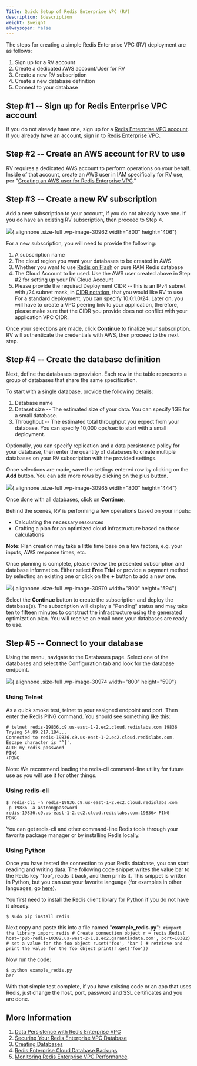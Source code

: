```yaml
---
Title: Quick Setup of Redis Enterprise VPC (RV)
description: $description
weight: $weight
alwaysopen: false
---
```

The steps for creating a simple Redis Enterprise VPC (RV) deployment are
as follows:

1.  Sign up for a RV account
2.  Create a dedicated AWS account/User for RV
3.  Create a new RV subscription
4.  Create a new database definition
5.  Connect to your database

Step \#1 -- Sign up for Redis Enterprise VPC account
----------------------------------------------------

If you do not already have one, sign up for a [Redis Enterprise VPC
account](https://app.redislabs.com/#/sign-up/tabs/redis-cloud?product=redis-cloud-private).\
If you already have an account, sign in to [Redis Enterprise
VPC](https://app.redislabs.com/#/login?).

Step \#2 -- Create an AWS account for RV to use
-----------------------------------------------

RV requires a dedicated AWS account to perform operations on your
behalf. Inside of that account, create an AWS user in IAM specifically
for RV use, per "[Creating an AWS user for Redis Enterprise
VPC](com/redis-cloud-private-documentation/how-to/creating-aws-user-redis-cloud-private/)."

Step \#3 -- Create a new RV subscription
----------------------------------------

Add a new subscription to your account, if you do not already have one.
If you do have an existing RV subscription, then proceed to Step 4.

![](/wp-content/uploads/2017/05/new_subscription.png){.alignnone
.size-full .wp-image-30962 width="800" height="406"}

For a new subscription, you will need to provide the following:

1.  A subscription name
2.  The cloud region you want your databases to be created in AWS
3.  Whether you want to use [Redis on
    Flash](/redis-enterprise-documentation/concepts-architecture/memory-architecture/redis-flash/)
    or pure RAM Redis database
4.  The Cloud Account to be used. Use the AWS user created above in Step
    \#2 for setting up your RV Cloud Account
5.  Please provide the required Deployment CIDR -- this is an IPv4
    subnet with /24 subnet mask, in [CIDR
    notation](https://en.wikipedia.org/wiki/Classless_Inter-Domain_Routing#CIDR_notation),
    that you would like RV to use. For a standard deployment, you can
    specify 10.0.1.0/24. Later on, you will have to create a VPC peering
    link to your application, therefore, please make sure that the CIDR
    you provide does not conflict with your application VPC CIDR.

Once your selections are made, click **Continue** to finalize your
subscription. RV will authenticate the credentials with AWS, then
proceed to the next step.

Step \#4 -- Create the database definition
------------------------------------------

Next, define the databases to provision. Each row in the table
represents a group of databases that share the same specification.

To start with a single database, provide the following details:

1.  Database name
2.  Dataset size -- The estimated size of your data. You can specify 1GB
    for a small database.
3.  Throughput -- The estimated total throughput you expect from your
    database. You can specify 10,000 ops/sec to start with a small
    deployment.

Optionally, you can specify replication and a data persistence policy
for your database, then enter the quantity of databases to create
multiple databases on your RV subscription with the provided settings.

Once selections are made, save the settings entered row by clicking on
the **Add** button. You can add more rows by clicking on the plus
button.

![](/wp-content/uploads/2017/05/add_database.png){.alignnone .size-full
.wp-image-30965 width="800" height="444"}

Once done with all databases, click on **Continue**.

Behind the scenes, RV is performing a few operations based on your
inputs:

-   Calculating the necessary resources
-   Crafting a plan for an optimized cloud infrastructure based on those
    calculations

**Note**: Plan creation may take a little time base on a few factors,
e.g. your inputs, AWS response times, etc.

Once planning is complete, please review the presented subscription and
database information. Either select **Free Trial** or provide a payment
method by selecting an existing one or click on the **+** button to add
a new one.

![](/wp-content/uploads/2017/05/review_create.png){.alignnone .size-full
.wp-image-30970 width="800" height="594"}

Select the **Continue** button to create the subscription and deploy the
database(s). The subscription will display a "Pending" status and may
take ten to fifteen minutes to construct the infrastructure using the
generated optimization plan. You will receive an email once your
databases are ready to use.

Step \#5 -- Connect to your database
------------------------------------

Using the menu, navigate to the Databases page. Select one of the
databases and select the Configuration tab and look for the database
endpoint.

![](/wp-content/uploads/2017/05/connect_to_database.png){.alignnone
.size-full .wp-image-30974 width="800" height="599"}

### Using Telnet

As a quick smoke test, telnet to your assigned endpoint and port. Then
enter the Redis PING command. You should see something like this:

``` {style="border: 2px solid #ddd; background-color: #333; color: #fff; padding: 10px; -webkit-font-smoothing: auto;"}
# telnet redis-19836.c9.us-east-1-2.ec2.cloud.redislabs.com 19836
Trying 54.89.217.184...
Connected to redis-19836.c9.us-east-1-2.ec2.cloud.redislabs.com.
Escape character is '^]'.
AUTH my_redis_password
PING
+PONG
```

Note: We recommend loading the redis-cli command-line utility for future
use as you will use it for other things.

### Using redis-cli

``` {style="border: 2px solid #ddd; background-color: #333; color: #fff; padding: 10px; -webkit-font-smoothing: auto;"}
$ redis-cli -h redis-19836.c9.us-east-1-2.ec2.cloud.redislabs.com 
-p 19836 -a astrongpassword
redis-19836.c9.us-east-1-2.ec2.cloud.redislabs.com:19836> PING
PONG
```

You can get redis-cli and other command-line Redis tools through your
favorite package manager or by installing Redis locally.

### Using Python

Once you have tested the connection to your Redis database, you can
start reading and writing data. The following code snippet writes the
value bar to the Redis key "foo", reads it back, and then prints it.
This snippet is written in Python, but you can use your favorite
language (for examples in other languages, go
[here](/resources/how-to-redis-enterprise/)).

You first need to install the Redis client library for Python if you do
not have it already.

``` {style="border: 2px solid #ddd; background-color: #333; color: #fff; padding: 10px; -webkit-font-smoothing: auto;"}
$ sudo pip install redis
```

Next copy and paste this into a file named
"**example\_redis.py**":` #import the library import redis # Create connection object r = redis.Redis( host='pub-redis-10382.us-west-2-1.1.ec2.garantiadata.com', port=10382) # set a value for the foo object r.set('foo', 'bar') # retrieve and print the value for the foo object print(r.get('foo'))`

Now run the code:

``` {style="border: 2px solid #ddd; background-color: #333; color: #fff; padding: 10px; -webkit-font-smoothing: auto;"}
$ python example_redis.py
bar
```

With that simple test complete, if you have existing code or an app that
uses Redis, just change the host, port, password and SSL certificates
and you are done.

More Information
----------------

1.  [Data Persistence with Redis Enterprise
    VPC](/redis-cloud-private-documentation/concepts/data-persistence/)
2.  [Securing Your Redis Enterprise VPC
    Database](/redis-cloud-private-documentation/administration/configuration/securing-your-database/)
3.  [Creating
    Databases](/redis-cloud-private-documentation/administration/setup-and-editing/creating-databases/)
4.  [Redis Enterprise Cloud Database
    Backups](/redis-cloud-private-documentation/administration/configuration/backups/)
5.  [Monitoring Redis Enterprise VPC
    Performance](/redis-cloud-private-documentation/administration/configuration/monitoring-performance/).
